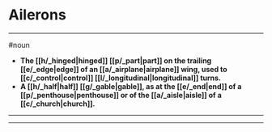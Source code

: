 # Ailerons
---
#noun
- **The [[h/_hinged|hinged]] [[p/_part|part]] on the trailing [[e/_edge|edge]] of an [[a/_airplane|airplane]] wing, used to [[c/_control|control]] [[l/_longitudinal|longitudinal]] turns.**
- **A [[h/_half|half]] [[g/_gable|gable]], as at the [[e/_end|end]] of a [[p/_penthouse|penthouse]] or of the [[a/_aisle|aisle]] of a [[c/_church|church]].**
---
---
